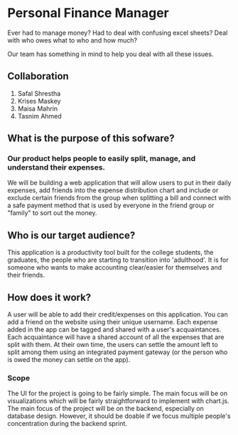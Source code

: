# Personal Finance Manager

Ever had to manage money? Had to deal with confusing excel sheets? Deal with who owes what to who and how much?

Our team has something in mind to help you deal with all these issues.

## Collaboration
1. Safal Shrestha
2. Krises Maskey
3. Maisa Mahrin
4. Tasnim Ahmed


## What is the purpose of this sofware?
### Our product helps people to easily split, manage, and understand their expenses.

We will be building a web application that will allow users to put in their daily expenses, add friends into the expense distribution chart and include or exclude certain friends from the group when splitting a bill and connect with a safe payment method that is used by everyone in the friend group or "family" to sort out the money.

## Who is our target audience?

This application is a productivity tool built for the college students, the graduates, the people who are starting to transition into 'adulthood'. It is for someone who wants to make accounting clear/easier for themselves and their friends.

## How does it work?

A user will be able to add their credit/expenses on this application. You can add a friend on the website using their unique username. Each expense added in the app can be tagged and shared with a user's acquaintances. Each acquaintance will have a shared account of all the expenses that are split with them. At their own time, the users can settle the amount left to split among them using an integrated payment gateway (or the person who is owed the money can settle on the app).

### Scope

The UI for the project is going to be fairly simple. The main focus will be on visualizations which will be fairly straightforward to implement with chart.js. The main focus of the project will be on the backend, especially on database design. However, it should be doable if we focus multiple people's concentration during the backend sprint.